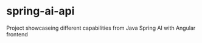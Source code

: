 # spring-ai-api
Project showcaseing different capabilities from Java Spring AI with Angular frontend
